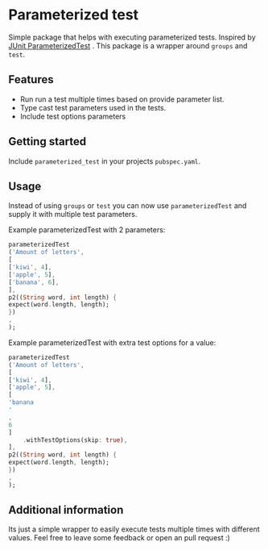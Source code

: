 <!-- 
This README describes the package. If you publish this package to pub.dev,
this README's contents appear on the landing page for your package.

For information about how to write a good package README, see the guide for
[writing package pages](https://dart.dev/guides/libraries/writing-package-pages). 

For general information about developing packages, see the Dart guide for
[creating packages](https://dart.dev/guides/libraries/create-library-packages)
and the Flutter guide for
[developing packages and plugins](https://flutter.dev/developing-packages). 
-->

# Parameterized test

Simple package that helps with executing parameterized tests. Inspired
by [JUnit ParameterizedTest](https://junit.org/junit5/docs/current/user-guide/#writing-tests-parameterized-tests)
. This package is a wrapper around `groups` and `test`.

## Features

- Run run a test multiple times based on provide parameter list.
- Type cast test parameters used in the tests.
- Include test options parameters

## Getting started

Include `parameterized_test` in
your projects `pubspec.yaml`.

## Usage

Instead of using `groups` or `test` you can now use `parameterizedTest` and supply it with multiple
test parameters.

Example parameterizedTest with 2 parameters:

```dart
parameterizedTest
('Amount of letters',
[
['kiwi', 4],
['apple', 5],
['banana', 6],
],
p2((String word, int length) {
expect(word.length, length);
})
,
);
```

Example parameterizedTest with extra test options for a value:

```dart
parameterizedTest
('Amount of letters',
[
['kiwi', 4],
['apple', 5],
[
'banana
'
,
6
]
    .withTestOptions(skip: true),
],
p2((String word, int length) {
expect(word.length, length);
})
,
);
```

## Additional information

Its just a simple wrapper to easily execute tests multiple times with different values. Feel free to leave some feedback or open an pull request :)